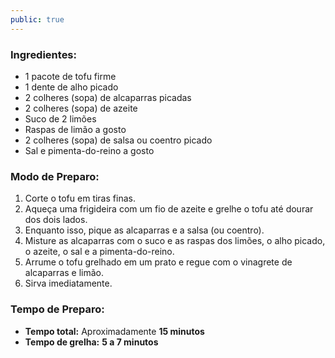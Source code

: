 ```yaml
---
public: true
---
```


### Ingredientes:

- 1 pacote de tofu firme
- 1 dente de alho picado
- 2 colheres (sopa) de alcaparras picadas
- 2 colheres (sopa) de azeite
- Suco de 2 limões
- Raspas de limão a gosto
- 2 colheres (sopa) de salsa ou coentro picado
- Sal e pimenta-do-reino a gosto

### Modo de Preparo:

1. Corte o tofu em tiras finas.
2. Aqueça uma frigideira com um fio de azeite e grelhe o tofu até dourar dos dois lados.
3. Enquanto isso, pique as alcaparras e a salsa (ou coentro).
4. Misture as alcaparras com o suco e as raspas dos limões, o alho picado, o azeite, o sal e a pimenta-do-reino.
5. Arrume o tofu grelhado em um prato e regue com o vinagrete de alcaparras e limão.
6. Sirva imediatamente.

### Tempo de Preparo:

- **Tempo total:** Aproximadamente **15 minutos**
- **Tempo de grelha:** **5 a 7 minutos**
